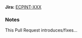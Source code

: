 **Jira:** [ECPINT-XXX](https://checkout.atlassian.net/browse/ECPINT-XXX)

### Notes

This Pull Request introduces/fixes...
